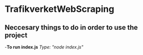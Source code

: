 # TrafikverketWebScraping

## Neccesary things to do in order to use the project

-**To run index.js**
*Type: "node index.js"*

